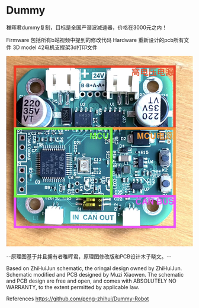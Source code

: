 # Dummy
稚晖君dummy复制，目标是全国产谐波减速器，价格在3000元之内！

Firmware 包括所有b站视频中提到的修改代码
Hardware 重新设计的pcb所有文件
3D model 42电机支撑架3d打印文件

![](images/top.jpg)

--原理图基于并且拥有者稚晖君，原理图修改版和PCB设计木子晓文。--

Based on ZhiHuiJun schematic, the oringal design owned by ZhiHuiJun. Schematic modified and PCB designed by Muzi Xiaowen. 
The schematic and PCB design are free and open, and comes with ABSOLUTELY NO WARRANTY, to the extent permitted by applicable law.

References
https://github.com/peng-zhihui/Dummy-Robot

